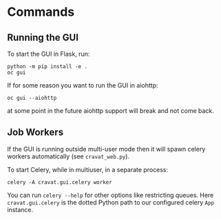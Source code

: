 # Commands
## Running the GUI
To start the GUI in Flask, run:

```
python -m pip install -e .
oc gui
```

If for some reason you want to run the GUI in aiohttp:

```
oc gui --aiohttp
```

at some point in the future aiohttp support will break and not come back.

## Job Workers

If the GUI is running outside multi-user mode then it will spawn celery 
workers automatically (see `cravat_web.py`).

To start Celery, while in multiuser, in a separate process:

``` 
celery -A cravat.gui.celery worker
```

You can run `celery --help` for other options like restricting
queues.  Here `cravat.gui.celery` is the dotted Python path to our configured 
celery `App` instance.